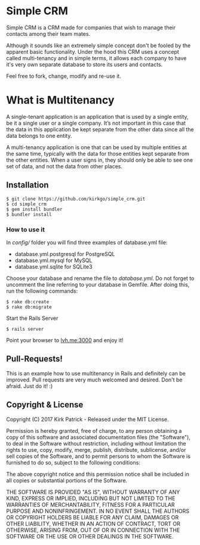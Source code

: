 # Simple CRM # 

Simple CRM is a CRM made for companies that wish to manage their contacts among their team mates.

Although it sounds like an extremely simple concept don't be fooled by the apparent basic functionality. Under the hood this CRM uses a concept called multi-tenancy and in simple terms, it allows each company to have it's very own separate database to store its users and contacts.

Feel free to fork, change, modify and re-use it.

# What is Multitenancy #

A single-tenant application is an application that is used by a single entity, be it a single user or a single company. It’s not important in this case that the data in this application be kept separate from the other data since all the data belongs to one entity.

A multi-tenancy application is one that can be used by multiple entities at the same time, typically with the data for those entities kept separate from the other entities. When a user signs in, they should only be able to see one set of data, and not the data from other places.

## Installation ##

````
$ git clone https://github.com/kirkgo/simple_crm.git
$ cd simple_crm
$ gem install bundler
$ bundler install
````

### How to use it ###

In *config/* folder you will find three examples of database.yml file: 

* database.yml.postgresql for PostgreSQL
* database.yml.mysql for MySQL
* database.yml.sqlite for SQLite3

Choose your database and rename the file to *database.yml*. Do not forget to uncomment the line referring to your database in Gemfile. After doing this, run the following commands: 

````
$ rake db:create
$ rake db:migrate
````

Start the Rails Server

````
$ rails server
````

Point your browser to [lvh.me:3000](lvh.me:3000) and enjoy it! 

## Pull-Requests! ##

This is an example how to use multitenancy in Rails and definitely can be improved. Pull requests are very much welcomed and desired. Don't be afraid. Just do it! :)


## Copyright & License ##

Copyright (C) 2017 Kirk Patrick - Released under the MIT License.

Permission is hereby granted, free of charge, to any person obtaining a copy of this software and associated documentation files (the "Software"), to deal in the Software without restriction, including without limitation the rights to use, copy, modify, merge, publish, distribute, sublicense, and/or sell copies of the Software, and to permit persons to whom the Software is furnished to do so, subject to the following conditions:

The above copyright notice and this permission notice shall be included in all copies or substantial portions of the Software.

THE SOFTWARE IS PROVIDED "AS IS", WITHOUT WARRANTY OF ANY KIND, EXPRESS OR IMPLIED, INCLUDING BUT NOT LIMITED TO THE WARRANTIES OF MERCHANTABILITY, FITNESS FOR A PARTICULAR PURPOSE AND
NONINFRINGEMENT. IN NO EVENT SHALL THE AUTHORS OR COPYRIGHT HOLDERS BE LIABLE FOR ANY CLAIM, DAMAGES OR OTHER LIABILITY, WHETHER IN AN ACTION OF CONTRACT, TORT OR OTHERWISE, ARISING FROM, OUT OF OR IN CONNECTION WITH THE SOFTWARE OR THE USE OR OTHER DEALINGS IN THE SOFTWARE.
